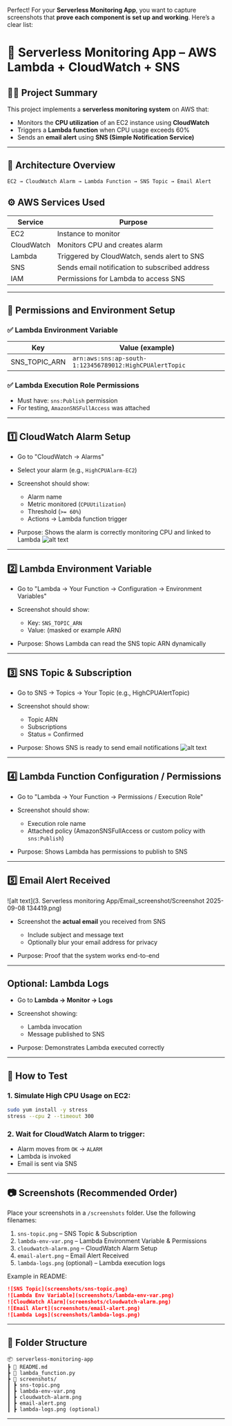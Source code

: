 


Perfect! For your **Serverless Monitoring App**, you want to capture screenshots that **prove each component is set up and working**. Here’s a clear list:

# 📡 Serverless Monitoring App – AWS Lambda + CloudWatch + SNS

## 👨‍💻 Project Summary

This project implements a **serverless monitoring system** on AWS that:

* Monitors the **CPU utilization** of an EC2 instance using **CloudWatch**
* Triggers a **Lambda function** when CPU usage exceeds 60%
* Sends an **email alert** using **SNS (Simple Notification Service)**

---

## 🧩 Architecture Overview

```
EC2 → CloudWatch Alarm → Lambda Function → SNS Topic → Email Alert
```
## ⚙️ AWS Services Used

| Service    | Purpose                                        |
| ---------- | ---------------------------------------------- |
| EC2        | Instance to monitor                            |
| CloudWatch | Monitors CPU and creates alarm                 |
| Lambda     | Triggered by CloudWatch, sends alert to SNS    |
| SNS        | Sends email notification to subscribed address |
| IAM        | Permissions for Lambda to access SNS           |

---

## 🔐 Permissions and Environment Setup

### ✅ Lambda Environment Variable

| Key             | Value (example)                                         |
| --------------- | ------------------------------------------------------- |
| SNS\_TOPIC\_ARN | `arn:aws:sns:ap-south-1:123456789012:HighCPUAlertTopic` |

### ✅ Lambda Execution Role Permissions

* Must have: `sns:Publish` permission
* For testing, `AmazonSNSFullAccess` was attached

---

## 1️⃣ CloudWatch Alarm Setup

* Go to "CloudWatch → Alarms"
* Select your alarm (e.g., `HighCPUAlarm-EC2`)
* Screenshot should show:

  * Alarm name
  * Metric monitored (`CPUUtilization`)
  * Threshold (`>= 60%`)
  * Actions → Lambda function trigger
* Purpose: Shows the alarm is correctly monitoring CPU and linked to Lambda
![alt text](<Screenshot 2025-09-08 134244.png>)
---

## 2️⃣ Lambda Environment Variable

* Go to "Lambda → Your Function → Configuration → Environment Variables"
* Screenshot should show:

  * Key: `SNS_TOPIC_ARN`
  * Value: (masked or example ARN)
* Purpose: Shows Lambda can read the SNS topic ARN dynamically

---

## 3️⃣ SNS Topic & Subscription

* Go to SNS → Topics → Your Topic (e.g., HighCPUAlertTopic)
* Screenshot should show:

  * Topic ARN
  * Subscriptions
  * Status = Confirmed
* Purpose: Shows SNS is ready to send email notifications
![alt text](<Screenshot 2025-09-08 134212.png>)
---

## 4️⃣ **Lambda Function Configuration / Permissions**

* Go to "Lambda → Your Function → Permissions / Execution Role"
* Screenshot should show:

  * Execution role name
  * Attached policy (AmazonSNSFullAccess or custom policy with `sns:Publish`)
* Purpose: Shows Lambda has permissions to publish to SNS

---

## 5️⃣ **Email Alert Received**
![alt text](3. Serverless monitoring App/Email_screenshot/Screenshot 2025-09-08 134419.png)

* Screenshot the **actual email** you received from SNS

  * Include subject and message text
  * Optionally blur your email address for privacy
* Purpose: Proof that the system works end-to-end

---

## Optional: **Lambda Logs**

* Go to **Lambda → Monitor → Logs**
* Screenshot showing:

  * Lambda invocation
  * Message published to SNS
* Purpose: Demonstrates Lambda executed correctly

---

## 🧪 How to Test

### 1. Simulate High CPU Usage on EC2:

```bash
sudo yum install -y stress
stress --cpu 2 --timeout 300
```

### 2. Wait for CloudWatch Alarm to trigger:

* Alarm moves from `OK` → `ALARM`
* Lambda is invoked
* Email is sent via SNS

---

## 📷 Screenshots (Recommended Order)

Place your screenshots in a `/screenshots` folder. Use the following filenames:

1. `sns-topic.png` – SNS Topic & Subscription
2. `lambda-env-var.png` – Lambda Environment Variable & Permissions
3. `cloudwatch-alarm.png` – CloudWatch Alarm Setup
4. `email-alert.png` – Email Alert Received
5. `lambda-logs.png` (optional) – Lambda execution logs

Example in README:

```markdown
![SNS Topic](screenshots/sns-topic.png)
![Lambda Env Variable](screenshots/lambda-env-var.png)
![CloudWatch Alarm](screenshots/cloudwatch-alarm.png)
![Email Alert](screenshots/email-alert.png)
![Lambda Logs](screenshots/lambda-logs.png)
```

---

## 📁 Folder Structure

```
📦 serverless-monitoring-app
┣ 📄 README.md
┣ 📄 lambda_function.py
┣ 📂 screenshots/
┃ ┣ sns-topic.png
┃ ┣ lambda-env-var.png
┃ ┣ cloudwatch-alarm.png
┃ ┣ email-alert.png
┃ ┣ lambda-logs.png (optional)
```

---

